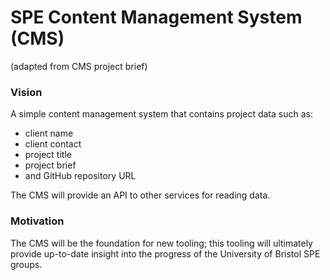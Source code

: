 # SPE Content Management System (CMS)

(adapted from CMS project brief)

### Vision
A simple content management system that contains project data such as:
 - client name
 - client contact
 - project title 
 - project brief
 - and GitHub repository URL

The CMS will provide an API to other services for reading data.

### Motivation
The CMS will be the foundation for new tooling; this tooling will ultimately provide up-to-date insight into the progress of the University of Bristol SPE groups.
